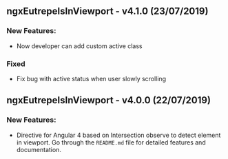 ## ngxEutrepeIsInViewport - v4.1.0 (23/07/2019)

### New Features:

* Now developer can add custom active class

### Fixed

* Fix bug with active status when user slowly scrolling


## ngxEutrepeIsInViewport - v4.0.0 (22/07/2019)

### New Features:

* Directive for Angular 4 based on Intersection observe to detect element in viewport. Go through the `README.md` file for detailed features and documentation.
